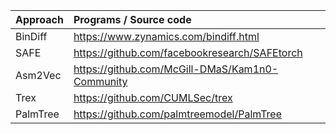 | Approach | Programs / Source code |
| :-----| :---- |
| BinDiff | https://www.zynamics.com/bindiff.html |
| SAFE | https://github.com/facebookresearch/SAFEtorch |
| Asm2Vec | https://github.com/McGill-DMaS/Kam1n0-Community |
| Trex | https://github.com/CUMLSec/trex |
| PalmTree | https://github.com/palmtreemodel/PalmTree |

